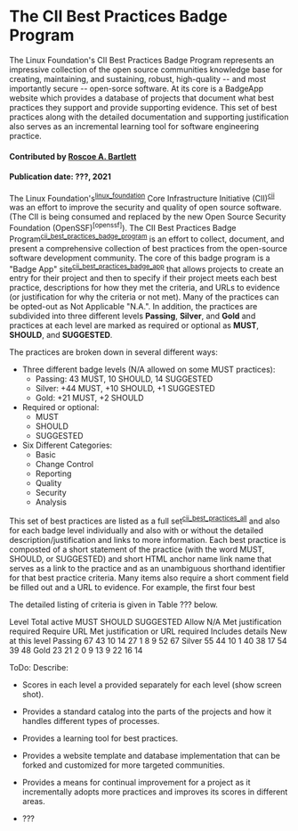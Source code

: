 # The CII Best Practices Badge Program

<!-- deck text start -->
The Linux Foundation's CII Best Practices Badge Program represents an impressive collection of the open source communities knowledge base for creating, maintaining, and sustaining, robust, high-quality -- and most importantly secure -- open-sorce software.
At its core is a BadgeApp website which provides a database of projects that document what best practices they support and provide supporting evidence.
This set of best practices along with the detailed documentation and supporting justification also serves as an incremental learning tool for software engineering practice. 
<!-- deck text end --> 

#### Contributed by [Roscoe A. Bartlett](http://github.com/bartlettroscoe "Roscoe A. Bartlett")
#### Publication date: ???, 2021

The Linux Foundation's<sup>[linux_foundation]</sup> Core Infrastructure Initiative (CII)<sup>[cii]</sup> was an effort to improve the security and quality of open source software.  (The CII is being consumed and replaced by the new Open Source Security Foundation (OpenSSF)<sup>[openssf]</sup>).
The CII Best Practices Badge Program<sup>[cii_best_practices_badge_program]</sup> is an effort to collect, document, and present a comprehensive collection of best practices from the open-source software development community.
The core of this badge program is a "Badge App" site<sup>[cii_best_practices_badge_app]</sup> that allows projects to create an entry for their project and then to specify if their project meets each best practice, descriptions for how they met the criteria, and URLs to evidence (or justification for why the criteria or not met).  Many of the practices can be opted-out as Not Applicable "N.A.".  In addition, the practices are subdivided into three different levels **Passing**, **Silver**, and **Gold** and practices at each level are marked as required or optional as **MUST**, **SHOULD**, and **SUGGESTED**.

The practices are broken down in several different ways:

* Three different badge levels (N/A allowed on some MUST practices):
  * Passing: 43 MUST, 10 SHOULD, 14 SUGGESTED
  * Silver: +44 MUST, +10 SHOULD, +1 SUGGESTED
  * Gold: +21 MUST, +2 SHOULD
* Required or optional:
  * MUST
  * SHOULD
  * SUGGESTED
* Six Different Categories:
  * Basic
  * Change Control
  * Reporting
  * Quality
  * Security
  * Analysis

This set of best practices are listed as a full set<sup>[cii_best_practices_all]</sup> and also for each badge level individually and also with or without the detailed description/justification and links to more information.  Each best practice is composted of a short statement of the practice (with the word MUST, SHOULD, or SUGGESTED) and short HTML anchor name link name that serves as a link to the practice and as an unambiguous shorthand identifier for that best practice criteria.  Many items also require a short comment field be filled out and a URL to evidence.   For example, the first four best 



The detailed listing of criteria is given in Table ??? below.

Level	Total active	MUST	SHOULD	SUGGESTED	Allow N/A	Met justification required	Require URL	Met justification or URL required	Includes details	New at this level
Passing	67	43	10	14	27	1	8	9	52	67
Silver	55	44	10	1	40	38	17	54	39	48
Gold	23	21	2	0	9	13	9	22	16	14



ToDo: Describe:

* Scores in each level a provided separately for each level (show screen shot).

* Provides a standard catalog into the parts of the projects and how it handles different types of processes.

* Provides a learning tool for best practices.

* Provides a website template and database implementation that can be forked and customized for more targeted communities.

* Provides a means for continual improvement for a project as it incrementally adopts more practices and improves its scores in different areas.

* ???


[linux_foundation]: https://www.linuxfoundation.org/
[cii]: https://www.coreinfrastructure.org/
[cii_best_practices_badge_program]: https://www.coreinfrastructure.org/programs/best-practices-program/ "CII Best Practices Badge Program"
[cii_best_practices_badge_app]: https://bestpractices.coreinfrastructure.org/en/projects "CII Best Practices Badge App"
[cii_best_practices_all]: https://bestpractices.coreinfrastructure.org/en/criteria "FLOSS Best Practices Criteria (All Levels)"


<!---
 Publish: preview
 Pinned: no
 Topics: revision control, development tools
 RSS update: ???
--->
